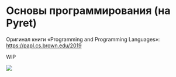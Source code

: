 # Основы программирования (на Pyret)

Оригинал книги «Programming and Programming Languages»: https://papl.cs.brown.edu/2019

WIP

![](https://i.creativecommons.org/l/by-nc-sa/4.0/88x31.png)
